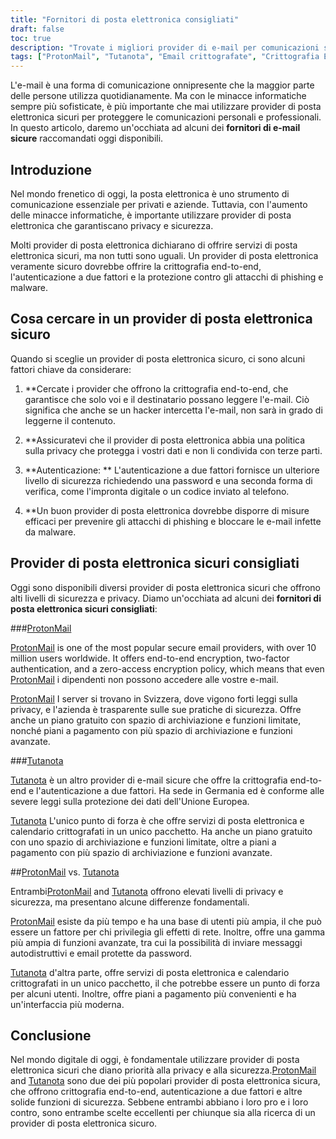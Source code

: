 ```yaml
---
title: "Fornitori di posta elettronica consigliati"
draft: false
toc: true
description: "Trovate i migliori provider di e-mail per comunicazioni sicure e crittografate con l'elenco consigliato da SimeonOnSecurity. Scoprite le migliori scelte, tra cui ProtonMail, la scelta preferita con crittografia end-to-end, e Tutanota, un'altra opzione sicura per le comunicazioni e-mail crittografate."
tags: ["ProtonMail", "Tutanota", "Email crittografate", "Crittografia E2E", "Sicurezza delle e-mail", "Privacy online", "Provider di posta elettronica consigliati", "SimeoneSullaSicurezza"]
---
```


L'e-mail è una forma di comunicazione onnipresente che la maggior parte delle persone utilizza quotidianamente. Ma con le minacce informatiche sempre più sofisticate, è più importante che mai utilizzare provider di posta elettronica sicuri per proteggere le comunicazioni personali e professionali. In questo articolo, daremo un'occhiata ad alcuni dei **fornitori di e-mail sicure** raccomandati oggi disponibili.

## Introduzione

Nel mondo frenetico di oggi, la posta elettronica è uno strumento di comunicazione essenziale per privati e aziende. Tuttavia, con l'aumento delle minacce informatiche, è importante utilizzare provider di posta elettronica che garantiscano privacy e sicurezza.

Molti provider di posta elettronica dichiarano di offrire servizi di posta elettronica sicuri, ma non tutti sono uguali. Un provider di posta elettronica veramente sicuro dovrebbe offrire la crittografia end-to-end, l'autenticazione a due fattori e la protezione contro gli attacchi di phishing e malware.

## Cosa cercare in un provider di posta elettronica sicuro

Quando si sceglie un provider di posta elettronica sicuro, ci sono alcuni fattori chiave da considerare:

1. **Cercate i provider che offrono la crittografia end-to-end, che garantisce che solo voi e il destinatario possano leggere l'e-mail. Ciò significa che anche se un hacker intercetta l'e-mail, non sarà in grado di leggerne il contenuto.

2. **Assicuratevi che il provider di posta elettronica abbia una politica sulla privacy che protegga i vostri dati e non li condivida con terze parti.

3. **Autenticazione: ** L'autenticazione a due fattori fornisce un ulteriore livello di sicurezza richiedendo una password e una seconda forma di verifica, come l'impronta digitale o un codice inviato al telefono.

4. **Un buon provider di posta elettronica dovrebbe disporre di misure efficaci per prevenire gli attacchi di phishing e bloccare le e-mail infette da malware.

## Provider di posta elettronica sicuri consigliati

Oggi sono disponibili diversi provider di posta elettronica sicuri che offrono alti livelli di sicurezza e privacy. Diamo un'occhiata ad alcuni dei **fornitori di posta elettronica sicuri consigliati**:

###[ProtonMail](https://pr.tn/ref/KWMTP5393DR0)

[ProtonMail](https://pr.tn/ref/KWMTP5393DR0) is one of the most popular secure email providers, with over 10 million users worldwide. It offers end-to-end encryption, two-factor authentication, and a zero-access encryption policy, which means that even [ProtonMail](https://pr.tn/ref/KWMTP5393DR0) i dipendenti non possono accedere alle vostre e-mail.

[ProtonMail](https://pr.tn/ref/KWMTP5393DR0) I server si trovano in Svizzera, dove vigono forti leggi sulla privacy, e l'azienda è trasparente sulle sue pratiche di sicurezza. Offre anche un piano gratuito con spazio di archiviazione e funzioni limitate, nonché piani a pagamento con più spazio di archiviazione e funzioni avanzate.

###[Tutanota](https://tutanota.com/)

[Tutanota](https://tutanota.com/) è un altro provider di e-mail sicure che offre la crittografia end-to-end e l'autenticazione a due fattori. Ha sede in Germania ed è conforme alle severe leggi sulla protezione dei dati dell'Unione Europea.

[Tutanota](https://tutanota.com/) L'unico punto di forza è che offre servizi di posta elettronica e calendario crittografati in un unico pacchetto. Ha anche un piano gratuito con uno spazio di archiviazione e funzioni limitate, oltre a piani a pagamento con più spazio di archiviazione e funzioni avanzate.

##[ProtonMail](https://pr.tn/ref/KWMTP5393DR0) vs. [Tutanota](https://tutanota.com/)

Entrambi[ProtonMail](https://pr.tn/ref/KWMTP5393DR0) and [Tutanota](https://tutanota.com/) offrono elevati livelli di privacy e sicurezza, ma presentano alcune differenze fondamentali.

[ProtonMail](https://pr.tn/ref/KWMTP5393DR0) esiste da più tempo e ha una base di utenti più ampia, il che può essere un fattore per chi privilegia gli effetti di rete. Inoltre, offre una gamma più ampia di funzioni avanzate, tra cui la possibilità di inviare messaggi autodistruttivi e email protette da password.

[Tutanota](https://tutanota.com/) d'altra parte, offre servizi di posta elettronica e calendario crittografati in un unico pacchetto, il che potrebbe essere un punto di forza per alcuni utenti. Inoltre, offre piani a pagamento più convenienti e ha un'interfaccia più moderna.

## Conclusione

Nel mondo digitale di oggi, è fondamentale utilizzare provider di posta elettronica sicuri che diano priorità alla privacy e alla sicurezza.[ProtonMail](https://pr.tn/ref/KWMTP5393DR0) and [Tutanota](https://tutanota.com/) sono due dei più popolari provider di posta elettronica sicura, che offrono crittografia end-to-end, autenticazione a due fattori e altre solide funzioni di sicurezza. Sebbene entrambi abbiano i loro pro e i loro contro, sono entrambe scelte eccellenti per chiunque sia alla ricerca di un provider di posta elettronica sicuro.